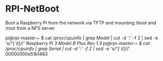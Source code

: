 # RPI-NetBoot
Boot a Raspberry Pi from the network via TFTP and mounting /boot and /root from a NFS server

pi@rpi-master:~ $ cat /proc/cpuinfo | grep Model | cut -d ':' -f 2 | sed -e 's/^[ \t]*//'
Raspberry Pi 3 Model B Plus Rev 1.3
pi@rpi-master:~ $ cat /proc/cpuinfo | grep Serial | cut -d ':' -f 2 | sed -e 's/^[ \t]*//'
00000000e51b1483